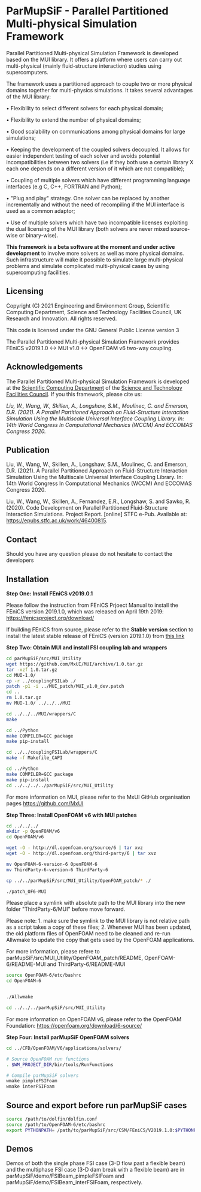 # ParMupSiF - Parallel Partitioned Multi-physical Simulation Framework

Parallel Partitioned Multi-physical Simulation Framework is developed based on the MUI library. It offers a platform where users can carry out multi-physical (mainly fluid-structure interaction) studies using supercomputers.

The framework uses a partitioned approach to couple two or more physical domains together for multi-physics simulations. It takes several advantages of the MUI library:

• Flexibility to select different solvers for each physical domain;

• Flexibility to extend the number of physical domains;

• Good scalability on communications among physical domains for large simulations;

• Keeping the development of the coupled solvers decoupled. It allows for easier independent testing of each solver and avoids potential incompatibilities between two solvers (i.e if they both use a certain library X each one depends on a different version of it which are not compatible);

• Coupling of multiple solvers which have different programming language interfaces (e.g C, C++, FORTRAN and Python);

• "Plug and play" strategy. One solver can be replaced by another incrementally and without the need of recompiling if the MUI interface is used as a common adaptor;

• Use of multiple solvers which have two incompatible licenses exploiting the dual licensing of the MUI library (both solvers are never mixed source-wise or binary-wise).

**This framework is a beta software at the moment and under active development** to involve more solvers as well as more physical domains. Such infrastructure will make it possible to simulate large multi-physical problems and simulate complicated multi-physical cases by using supercomputing facilities.

## Licensing

Copyright (C) 2021 Engineering and Environment Group, Scientific Computing Department, Science and Technology Facilities Council, UK Research and Innovation. All rights reserved.

This code is licensed under the GNU General Public License version 3

The Parallel Partitioned Multi-physical Simulation Framework provides FEniCS v2019.1.0 <-> MUI v1.0 <-> OpenFOAM v6 two-way coupling.

## Acknowledgements
The Parallel Partitioned Multi-physical Simulation Framework is developed at the [Scientific Computing Department](https://www.scd.stfc.ac.uk/) of the [Science and Technology Facilities Council](https://stfc.ukri.org/). If you this framework, please cite us:

*Liu, W., Wang, W., Skillen, A., Longshaw, S.M., Moulinec, C. and Emerson, D.R. (2021). A Parallel Partitioned Approach on Fluid-Structure Interaction Simulation Using the Multiscale Universal Interface Coupling Library. In: 14th World Congress In Computational Mechanics (WCCM) And ECCOMAS Congress 2020.*

## Publication

Liu, W., Wang, W., Skillen, A., Longshaw, S.M., Moulinec, C. and Emerson, D.R. (2021). A Parallel Partitioned Approach on Fluid-Structure Interaction Simulation Using the Multiscale Universal Interface Coupling Library. In: 14th World Congress In Computational Mechanics (WCCM) And ECCOMAS Congress 2020.

Liu, W., Wang, W., Skillen, A., Fernandez, E.R., Longshaw, S. and Sawko, R. (2020). Code Development on Parallel Partitioned Fluid-Structure Interaction Simulations. Project Report. [online] STFC e-Pub. Available at: https://epubs.stfc.ac.uk/work/46400815.

## Contact

Should you have any question please do not hesitate to contact the developers

## Installation

**Step One: Install FEniCS v2019.0.1**

Please follow the instruction from FEniCS Prjoect Manual to install the FEniCS version 2019.1.0, which was released on April 19th 2019: https://fenicsproject.org/download/

If building FEniCS from source, please refer to the **Stable version** section to install the latest stable release of FEniCS (version 2019.1.0) from [this link](https://fenics.readthedocs.io/en/latest/installation.html#from-source)

**Step Two: Obtain MUI and install FSI coupling lab and wrappers**

```bash
cd parMupSiF/src/MUI_Utility
wget https://github.com/MxUI/MUI/archive/1.0.tar.gz
tar -xzf 1.0.tar.gz
cd MUI-1.0/
cp -r ../couplingFSILab ./
patch -p1 -i ../MUI_patch/MUI_v1.0_dev.patch
cd ..
rm 1.0.tar.gz
mv MUI-1.0/ ../../../MUI

cd ../../../MUI/wrappers/C
make

cd ../Python
make COMPILER=GCC package
make pip-install

cd ../../couplingFSILab/wrappers/C
make -f Makefile_CAPI

cd ../Python
make COMPILER=GCC package
make pip-install
cd ../../../../parMupSiF/src/MUI_Utility
```

For more information on MUI, please refer to the MxUI GitHub organisation pages https://github.com/MxUI

**Step Three: Install OpenFOAM v6 with MUI patches**

```bash
cd ../../../
mkdir -p OpenFOAM/v6
cd OpenFOAM/v6

wget -O - http://dl.openfoam.org/source/6 | tar xvz
wget -O - http://dl.openfoam.org/third-party/6 | tar xvz

mv OpenFOAM-6-version-6 OpenFOAM-6
mv ThirdParty-6-version-6 ThirdParty-6

cp ../../parMupSiF/src/MUI_Utility/OpenFOAM_patch/* ./

./patch_OF6-MUI
```

Please place a symlink with absolute path to the MUI library into the new folder "ThirdParty-6/MUI" before move forward.

Please note: 1. make sure the symlink to the MUI library is not relative path as a script takes a copy of these files; 2. Whenever MUI has been updated, the old platform files of OpenFOAM need to be cleaned and re-run Allwmake to update the copy that gets used by the OpenFOAM applications.

For more information, please refere to parMupSiF/src/MUI_Utility/OpenFOAM_patch/README, OpenFOAM-6/README-MUI and ThirdParty-6/README-MUI

```bash
source OpenFOAM-6/etc/bashrc
cd OpenFOAM-6


./Allwmake

cd ../../../parMupSiF/src/MUI_Utility
```
For more information on OpenFOAM v6, please refer to the OpenFOAM Foundation: https://openfoam.org/download/6-source/

**Step Four: Install parMupSiF OpenFOAM solvers**

```bash
cd ../CFD/OpenFOAM/V6/applications/solvers/

# Source OpenFOAM run functions
. $WM_PROJECT_DIR/bin/tools/RunFunctions

# Compile parMupSiF solvers
wmake pimpleFSIFoam
wmake interFSIFoam
```

## Source and export before run parMupSiF cases

```bash
source /path/to/dolfin/dolfin.conf
source /path/to/OpenFOAM-6/etc/bashrc
export PYTHONPATH= /path/to/parMupSiF/src/CSM/FEniCS/V2019.1.0:$PYTHONPATH
```

## Demos

Demos of both the single phase FSI case (3-D flow past a flexible beam) and the multiphase FSI case (3-D dam break with a flexible beam) are in parMupSiF/demo/FSIBeam_pimpleFSIFoam and parMupSiF/demo/FSIBeam_interFSIFoam, respectively.